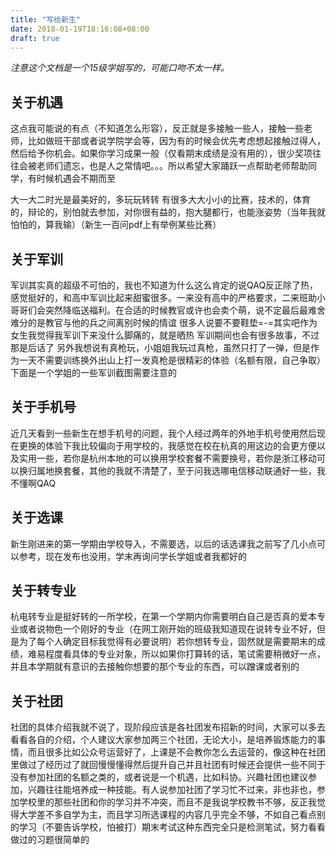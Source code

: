 ```yaml
---
title: "写给新生"
date: 2018-01-19T18:16:08+08:00
draft: true
---
```


*注意这个文档是一个15级学姐写的，可能口吻不太一样。*

## 关于机遇

这点我可能说的有点（不知道怎么形容），反正就是多接触一些人，接触一些老师，比如做班干部或者说学院学会等，因为有的时候会优先考虑想起接触过得人，然后给予你机会。如果你学习成果一般（仅看期末成绩是没有用的），很少奖项往往会被老师们遗忘，也是人之常情吧。。。所以希望大家踊跃一点帮助老师帮助同学，有时候机遇会不期而至


大一大二时光是最美好的，多玩玩转转
有很多大大小小的比赛，技术的，体育的，辩论的，别怕就去参加，对你很有益的，抱大腿都行，也能涨姿势（当年我就怕怕的，算我输）（新生一百问pdf上有举例某些比赛）

## 关于军训

军训其实真的超级不可怕的，我也不知道为什么这么肯定的说QAQ反正除了热，感觉挺好的，和高中军训比起来甜蜜很多。一来没有高中的严格要求，二来班助小哥哥们会突然降临送福利。在合适的时候教官或许也会卖个萌，说不定最后最难舍难分的是教官与他的兵之间离别时候的情谊
很多人说要不要鞋垫=-=其实吧作为女生我觉得我军训下来没什么脚痛的，就是晒热
军训期间也会有很多故事，不过那是后话了
另外我想说有真枪玩，小姐姐我玩过真枪，虽然只打了一弹，但是作为一天不需要训练换外出山上打一发真枪是很精彩的体验（名额有限，自己争取）
下面是一个学姐的一些军训截图需要注意的

## 关于手机号

近几天看到一些新生在想手机号的问题，我个人经过两年的外地手机号使用然后现在更换的体验下我比较偏向于用学校的，我感觉在校在杭真的用这边的会更方便以及实用一些，若你是杭州本地的可以换用学校套餐不需要换号，若你是浙江移动可以换归属地换套餐，其他的我就不清楚了，至于问我选哪电信移动联通好一些，我不懂啊QAQ

## 关于选课

新生刚进来的第一学期由学校导入，不需要选，以后的话选课我之前写了几小点可以参考，现在发布也没用，学末再询问学长学姐或者我都好的

## 关于转专业

杭电转专业是挺好转的一所学校，在第一个学期内你需要明白自己是否真的爱本专业或者说物色一个刚好的专业（在网工刚开始的班级我知道现在说转专业不好，但是为了每个人确定目标我觉得有必要说明）若你想转专业，固然就是需要期末的成绩，难易程度看具体的专业对象，所以如果你打算转的话，笔试需要稍微好一点，并且本学期就有意识的去接触你想要的那个专业的东西，可以蹭课或者别的

## 关于社团

社团的具体介绍我就不说了，现阶段应该是各社团发布招新的时间，大家可以多去看看各自的介绍，个人建议大家参加两三个社团，无论大小，是培养锻炼能力的事情，而且很多比如公众号运营好了，上课是不会教你怎么去运营的，像这种在社团里做过了经历过了就回慢慢懂得然后提升自己并且社团有时候还会提供一些不同于没有参加社团的名额之类的，或者说是一个机遇，比如科协。兴趣社团也建议参加，兴趣往往能培养成一种技能。有人说参加社团了学习忙不过来，非也非也，参加学校里的那些社团和你的学习并不冲突，而且不是我说学校教书不够，反正我觉得大学差不多自学为主，而且学习所选课程的内容几乎完全不够，不如自己看点别的学习（不要告诉学校，怕被打）期末考试这种东西完全只是检测笔试，努力看看做过的习题很简单的
